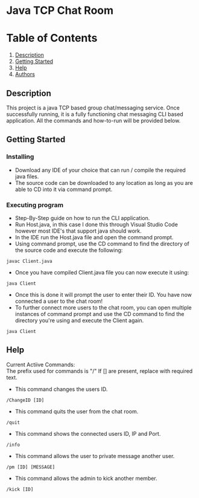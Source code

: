 # Java TCP Chat Room

# Table of Contents
1. [Description](#Description)
2. [Getting Started](#Getting-Started)
3. [Help](#Help)
4. [Authors](#Authors)  


## Description

This project is a java TCP based group chat/messaging service. Once successfully running, it is a fully functioning chat messaging CLI based application. All the commands and how-to-run will be provided below.

## Getting Started

### Installing

* Download any IDE of your choice that can run / compile the required java files.
* The source code can be downloaded to any location as long as you are able to CD into it via command prompt.

### Executing program

* Step-By-Step guide on how to run the CLI application.
* Run Host.java, in this case I done this through Visual Studio Code however most IDE's that support java should work.
* In the IDE run the Host.java file and open the command prompt.
* Using command prompt, use the CD command to find the directory of the source code and execute the following:
```
javac Client.java
```
* Once you have compiled Client.java file you can now execute it using:
```
java Client
```
* Once this is done it will prompt the user to enter their ID. You have now connected a user to the chat room!
* To further connect more users to the chat room, you can open multiple instances of command prompt and use the CD command to find the directory you're using and execute the Client again.
```
java Client
```

## Help
Current Actiive Commands:  
The prefix used for commands is "/"
If [] are present, replace with required text.
  
* This command changes the users ID.
```
/ChangeID [ID]
```
* This command quits the user from the chat room.
```
/quit
```
* This command shows the connected users ID, IP and Port.
```
/info
```
* This command allows the user to private message another user.
```
/pm [ID] [MESSAGE]
```
* This command allows the admin to kick another member.
```
/kick [ID]
```

